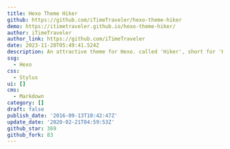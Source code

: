 ```yaml
---
title: Hexo Theme Hiker
github: https://github.com/iTimeTraveler/hexo-theme-hiker
demo: https://itimetraveler.github.io/hexo-theme-hiker/
author: iTimeTraveler
author_link: https://github.com/iTimeTraveler
date: 2023-11-28T05:49:41.524Z
description: An attractive theme for Hexo. called 'Hiker', short for 'HikerNews'.
ssg:
  - Hexo
css:
  - Stylus
ui: []
cms:
  - Markdown
category: []
draft: false
publish_date: '2016-09-13T10:42:47Z'
update_date: '2020-02-21T04:59:53Z'
github_star: 369
github_fork: 83
---
```

